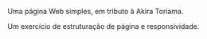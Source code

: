 Uma página Web simples, em tributo à Akira Toriama.

Um exercício de estruturação de página e responsividade.
